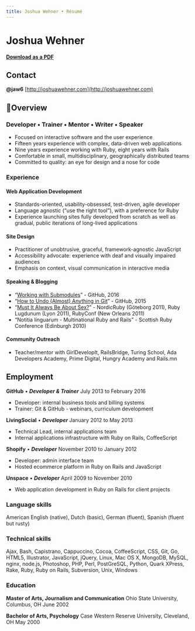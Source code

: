 ```yaml
---
title: Joshua Wehner • Résumé
---
```

# Joshua Wehner

**[Download as a PDF](./Joshua.Wehner.Resume.pdf)**

## Contact
**@jaw6** [http://joshuawehner.com](http://joshuawehner.com)

## Overview

### Developer • Trainer • Mentor • Writer • Speaker
* Focused on interactive software and the user experience
* Fifteen years experience with complex, data-driven web applications
* Nine years experience working with Ruby, eight years with Rails
* Comfortable in small, multidisciplinary, geographically distributed teams
* Committed to quality: an eye for design and a nose for code

### Experience

#### Web Application Development

* Standards-oriented, usability-obsessed, test-driven, agile developer
* Language agnostic (“use the right tool”), with a preference for Ruby
* Experience launching sites fully developed from scratch as well as gradual, public iterations of long-lived applications

#### Site Design

* Practitioner of unobtrusive, graceful, framework-agnostic JavaScript
* Accessibility advocate: experience with deaf and visually impaired audiences
* Emphasis on context, visual communication in interactive media

#### Speaking & Blogging

* “[Working with Submodules](https://github.com/blog/2104-working-with-submodules)” - GitHub, 2016
* “[How to Undo (Almost) Anything in Git](https://github.com/blog/2019-how-to-undo-almost-anything-with-git)” - GitHub, 2015
* “[Must It Always Be About Sex?](https://www.youtube.com/watch?v=xZFJmSKisdA)” - NordicRuby (Göteborg 2011), Ruby Lugdunum (Lyon 2011), RubyConf (New Orleans 2011)
* “Notitia linguarum - Multinational Ruby and Rails” - Scottish Ruby Conference (Edinburgh 2010)

#### Community Outreach

* Teacher/mentor with GirlDevelopIt, RailsBridge, Turing School, Ada Developers Academy, Prime Digital, Hungry Academy and Rails.mn

## Employment

**GitHub** • ***Developer & Trainer*** July 2013 to February 2016

* Developer: internal business tools and billing systems
* Trainer: Git & GitHub - webinars, curriculum development

**LivingSocial** • ***Developer*** January 2012 to May 2013

* Technical Lead, internal applications team
* Internal applications infrastructure with Ruby on Rails, CoffeeScript

**Shopify** • ***Developer*** November 2010 to January 2012

* Developer: admin interface team
* Hosted ecommerce platform in Ruby on Rails and JavaScript

**Unspace** • ***Developer*** April 2009 to November 2010

* Web application development in Ruby on Rails for client projects

### Language skills

American English (native), Dutch (basic), German (fluent), Spanish (fluent but rusty)

### Technical skills

Ajax, Bash,  Capistrano, Cappuccino, Cocoa, CoffeeScript, CSS, Git, Go, HTML5, Illustrator, JavaScript, jQuery, Linux, Mac OS X, MongoDB, MySQL, nginx, node.js, Photoshop, PHP, Perl, PostGreSQL, Python, Quark XPress, Rake, Ruby, Ruby on Rails, Subversion, Unix, Windows

### Education

**Master of Arts, Journalism and Communication**
Ohio State University, Columbus, OH
June 2002

**Bachelor of Arts, Psychology**
Case Western Reserve University, Cleveland, OH
May 2000
